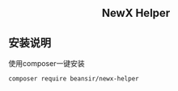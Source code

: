 <h2 align="center">NewX Helper</h2>

## 安装说明
使用composer一键安装
```
composer require beansir/newx-helper
```